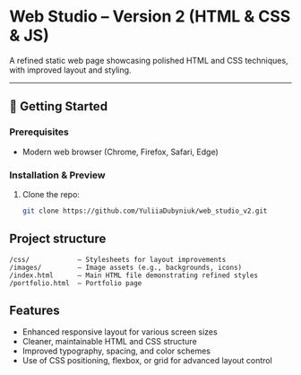 # Web Studio – Version 2 (HTML & CSS & JS)

A refined static web page showcasing polished HTML and CSS techniques, with improved layout and styling.

---

## 🚀 Getting Started

### Prerequisites
- Modern web browser (Chrome, Firefox, Safari, Edge)

### Installation & Preview
1. Clone the repo:
   ```bash
   git clone https://github.com/YuliiaDubyniuk/web_studio_v2.git
## Project structure
```
/css/            — Stylesheets for layout improvements
/images/         — Image assets (e.g., backgrounds, icons)
/index.html      — Main HTML file demonstrating refined styles
/portfolio.html  — Portfolio page
```

## Features
- Enhanced responsive layout for various screen sizes
- Cleaner, maintainable HTML and CSS structure
- Improved typography, spacing, and color schemes
- Use of CSS positioning, flexbox, or grid for advanced layout control
